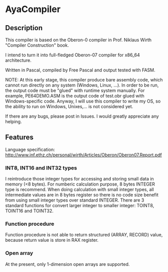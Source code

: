 # AyaCompiler

## Description

This compiler is based on the Oberon-0 compiler in Prof. Niklaus Wirth "Compiler Construction" book.

I intend to turn it into full-fledged Oberon-07 compiler for x86_64 architecture.

Written in Pascal, compiled by Free Pascal and output tested with FASM.

NOTE: At this early stage, this compiler produce bare assembly code, which cannot run directly on any
system (Windows, Linux, ...). In order to be run, the output code must be "glued" with runtime system
manually. For example, PE64DEMO.ASM is the output code of test.obr glued with Windows-specific code.
Anyway, I will use this compiler to write my OS, so the ability to run on Windows, Unixes,... is
not considered yet.

If there are any bugs, please post in Issues. I would greatly appreciate any helping.

## Features

Language specification: http://www.inf.ethz.ch/personal/wirth/Articles/Oberon/Oberon07.Report.pdf

### INT8, INT16 and INT32 types

I reintroduce those integer types for accessing and storing small data in memory (<8 bytes).
For numberic calculation purpose, 8 bytes INTEGER type is recommend.
When doing calculation with small integer types, all intermediate values are in 8 bytes register
so there is no code size benefit from using small integer types over standard INTEGER.
There are 3 standard functions for convert larger integer to smaller integer: TOINT8, TOINT16 and TOINT32.

### Function procedure

Function procedure is not able to return structured (ARRAY, RECORD) value, because return value
is store in RAX register.

### Open array

At the present, only 1-dimension open arrays are supported.
